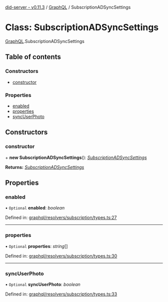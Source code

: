 [did-server - v0.11.3](../README.md) / [GraphQL](../modules/graphql.md) / SubscriptionADSyncSettings

# Class: SubscriptionADSyncSettings

[GraphQL](../modules/graphql.md).SubscriptionADSyncSettings

## Table of contents

### Constructors

- [constructor](graphql.subscriptionadsyncsettings.md#constructor)

### Properties

- [enabled](graphql.subscriptionadsyncsettings.md#enabled)
- [properties](graphql.subscriptionadsyncsettings.md#properties)
- [syncUserPhoto](graphql.subscriptionadsyncsettings.md#syncuserphoto)

## Constructors

### constructor

\+ **new SubscriptionADSyncSettings**(): [*SubscriptionADSyncSettings*](graphql.subscriptionadsyncsettings.md)

**Returns:** [*SubscriptionADSyncSettings*](graphql.subscriptionadsyncsettings.md)

## Properties

### enabled

• `Optional` **enabled**: *boolean*

Defined in: [graphql/resolvers/subscription/types.ts:27](https://github.com/Puzzlepart/did/blob/dev/server/graphql/resolvers/subscription/types.ts#L27)

___

### properties

• `Optional` **properties**: *string*[]

Defined in: [graphql/resolvers/subscription/types.ts:30](https://github.com/Puzzlepart/did/blob/dev/server/graphql/resolvers/subscription/types.ts#L30)

___

### syncUserPhoto

• `Optional` **syncUserPhoto**: *boolean*

Defined in: [graphql/resolvers/subscription/types.ts:33](https://github.com/Puzzlepart/did/blob/dev/server/graphql/resolvers/subscription/types.ts#L33)
